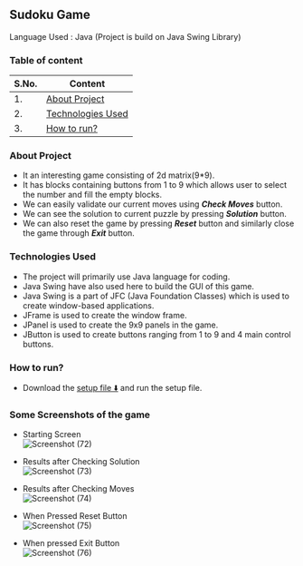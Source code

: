 ## Sudoku Game
Language Used : Java (Project is build on Java Swing Library)

### Table of content
| S.No. | Content |
| ----------- | ----------- |
| 1. | [About Project](#about-project) |
| 2. | [Technologies Used](#technologies-used)|
| 3. | [How to run?](#how-to-run) |



### About Project 
- It an interesting game consisting of 2d matrix(9*9).
- It has blocks containing buttons from 1 to 9 which allows user to select the number and fill the empty blocks.
- We can easily validate our current moves using ***Check Moves*** button.
- We can see the solution to current puzzle by pressing ***Solution*** button.
- We can also reset the game by pressing ***Reset*** button and similarly close the game through ***Exit*** button.

### Technologies Used
- The project will primarily use Java language for coding.
- Java Swing have also used here to build the GUI of this game.
- Java Swing is a part of JFC (Java Foundation Classes) which is used to create window-based applications.
- JFrame is used to create the window frame.
- JPanel is used to create the 9x9 panels in the game.
- JButton is used to create buttons ranging from 1 to 9 and 4 main control buttons.

 ### How to run?
 - Download the [setup file ⬇️](https://github.com//Sudoku-Game/releases/download/1.0.0/sudoku-game-setup.exe) and run the setup file.

### Some Screenshots of the game
- Starting Screen                                 
![Screenshot (72)](https://github.com/pawansalunke001/SUDOKU-Game/assets/133101693/d8ae52a8-5049-4f8d-8e53-2b3870c1b131)


- Results after Checking Solution                         
![Screenshot (73)](https://github.com/pawansalunke001/SUDOKU-Game/assets/133101693/b54a42aa-c28e-4683-b2b2-dd360412e6bd)


- Results after Checking Moves                          
![Screenshot (74)](https://github.com/pawansalunke001/SUDOKU-Game/assets/133101693/7e30cff4-d8dd-45c3-8bb7-daee6d32d19e)


- When Pressed Reset Button             
![Screenshot (75)](https://github.com/pawansalunke001/SUDOKU-Game/assets/133101693/af8a1804-3860-474c-9738-16d4b1b9d5ec)


- When pressed Exit Button                      
![Screenshot (76)](https://github.com/pawansalunke001/SUDOKU-Game/assets/133101693/d5801737-51f4-4617-8e85-614f61681d93)


